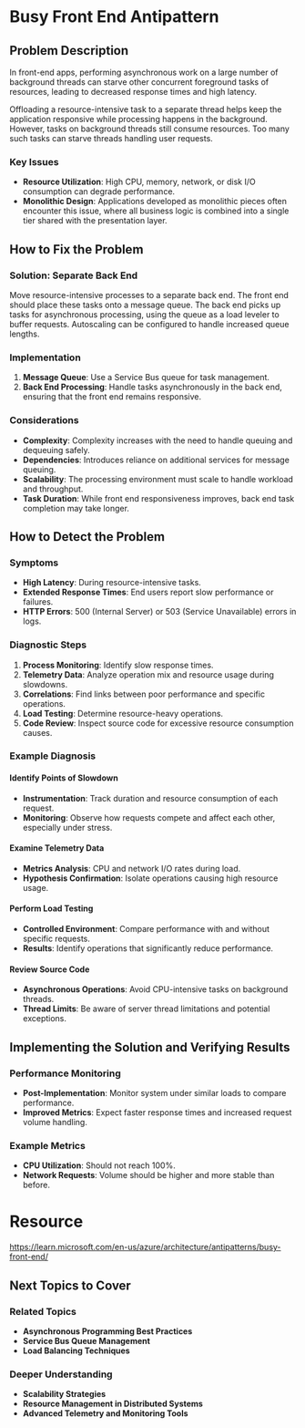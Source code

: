 # Busy Front End Antipattern

## Problem Description

In front-end apps, performing asynchronous work on a large number of background threads can starve other concurrent foreground tasks of resources, leading to decreased response times and high latency.

Offloading a resource-intensive task to a separate thread helps keep the application responsive while processing happens in the background. However, tasks on background threads still consume resources. Too many such tasks can starve threads handling user requests.

### Key Issues

- **Resource Utilization**: High CPU, memory, network, or disk I/O consumption can degrade performance.
- **Monolithic Design**: Applications developed as monolithic pieces often encounter this issue, where all business logic is combined into a single tier shared with the presentation layer.

## How to Fix the Problem

### Solution: Separate Back End

Move resource-intensive processes to a separate back end. The front end should place these tasks onto a message queue. The back end picks up tasks for asynchronous processing, using the queue as a load leveler to buffer requests. Autoscaling can be configured to handle increased queue lengths.

### Implementation

1. **Message Queue**: Use a Service Bus queue for task management.
2. **Back End Processing**: Handle tasks asynchronously in the back end, ensuring that the front end remains responsive.

### Considerations

- **Complexity**: Complexity increases with the need to handle queuing and dequeuing safely.
- **Dependencies**: Introduces reliance on additional services for message queuing.
- **Scalability**: The processing environment must scale to handle workload and throughput.
- **Task Duration**: While front end responsiveness improves, back end task completion may take longer.

## How to Detect the Problem

### Symptoms

- **High Latency**: During resource-intensive tasks.
- **Extended Response Times**: End users report slow performance or failures.
- **HTTP Errors**: 500 (Internal Server) or 503 (Service Unavailable) errors in logs.

### Diagnostic Steps

1. **Process Monitoring**: Identify slow response times.
2. **Telemetry Data**: Analyze operation mix and resource usage during slowdowns.
3. **Correlations**: Find links between poor performance and specific operations.
4. **Load Testing**: Determine resource-heavy operations.
5. **Code Review**: Inspect source code for excessive resource consumption causes.

### Example Diagnosis

#### Identify Points of Slowdown

- **Instrumentation**: Track duration and resource consumption of each request.
- **Monitoring**: Observe how requests compete and affect each other, especially under stress.

#### Examine Telemetry Data

- **Metrics Analysis**: CPU and network I/O rates during load.
- **Hypothesis Confirmation**: Isolate operations causing high resource usage.

#### Perform Load Testing

- **Controlled Environment**: Compare performance with and without specific requests.
- **Results**: Identify operations that significantly reduce performance.

#### Review Source Code

- **Asynchronous Operations**: Avoid CPU-intensive tasks on background threads.
- **Thread Limits**: Be aware of server thread limitations and potential exceptions.

## Implementing the Solution and Verifying Results

### Performance Monitoring

- **Post-Implementation**: Monitor system under similar loads to compare performance.
- **Improved Metrics**: Expect faster response times and increased request volume handling.

### Example Metrics

- **CPU Utilization**: Should not reach 100%.
- **Network Requests**: Volume should be higher and more stable than before.

# Resource

https://learn.microsoft.com/en-us/azure/architecture/antipatterns/busy-front-end/

## Next Topics to Cover

### Related Topics

- **Asynchronous Programming Best Practices**
- **Service Bus Queue Management**
- **Load Balancing Techniques**

### Deeper Understanding

- **Scalability Strategies**
- **Resource Management in Distributed Systems**
- **Advanced Telemetry and Monitoring Tools**
